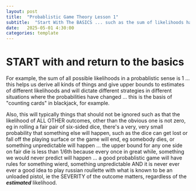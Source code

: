 ```yaml
---
layout: post
title:  "Probablistic Game Theory Lesson 1"
subtitle:  "Start With The BASICS ... such as the sum of likelihoods has to be 1"
date:   2025-05-01 4:30:00
categories: template
---
```



# START with and return to the basics

For example, the sum of all possible likelihoods in a probablistic sense is 1 ... this helps us derive all kinds of things and give upper bounds to estimates of different likelihoods and will dictate different strategies in different situations where the probabilities have changed ... this is the basis of "counting cards" in blackjack, for example.

Also, this will typically things that should not be ignored such as that the likelihood of ALL OTHER outcomes, other than the obvious one is not zero, eg in rolling a fair pair of six-sided dice, there's a very, very small probability that something else will happen, such as the dice can get lost or fall off the playing surface or the game will end, eg somebody dies, or something unpredictable will happen ... the upper bound for any one side on fair die is less than 1/6th because every once in great while, something we would never predict will happen ... a good probablistic game will have rules for something wierd, something unpredictable AND it is never ever ever a good idea to play russian roullette with what is known to be an unloaded pistol, ie the SEVERITY of the outcome matters, regardless of the ***estimated*** likelihood.
